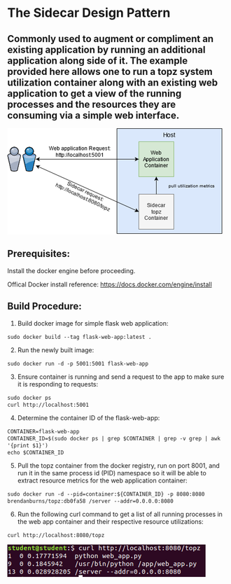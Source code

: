 # The Sidecar Design Pattern 
## Commonly used to augment or compliment an existing application by running an additional application along side of it. The example provided here allows one to run a topz system utilization container along with an existing web application to get a view of the running processes and the resources they are consuming via a simple web interface. 
 
![topz architecture diagram](sidecar_topz_arch.png)


## Prerequisites:
Install the docker engine before proceeding.

Offical Docker install reference:
https://docs.docker.com/engine/install

## Build Procedure:
1. Build docker image for simple flask web application:
  ```shell 
  sudo docker build --tag flask-web-app:latest .
  ```

2. Run the newly built image:  
  ```shell
  sudo docker run -d -p 5001:5001 flask-web-app
  ```

3. Ensure container is running and send a request to the app to make sure it is responding to requests:  
  ```shell
  sudo docker ps  
  curl http://localhost:5001  
  ```
  
4. Determine the container ID of the flask-web-app:  
  ```shell
  CONTAINER=flask-web-app  
  CONTAINER_ID=$(sudo docker ps | grep $CONTAINER | grep -v grep | awk '{print $1}')  
  echo $CONTAINER_ID   
  ```
  
5. Pull the topz container from the docker registry, run on port 8001, and run it in the same process id (PID) namespace so it will be able to extract resource metrics for the web application container:  
  ```shell
  sudo docker run -d --pid=container:${CONTAINER_ID} -p 8080:8080 brendanburns/topz:db0fa58 /server --addr=0.0.0.0:8080  
  ```
  
6. Run the following curl command to get a list of all running processes in the web app container and their respective resource utilizations:  
  ```shell
  curl http://localhost:8080/topz
  ```

![sidecar_topz_test_results](sidecar_topz_test_results.png)
